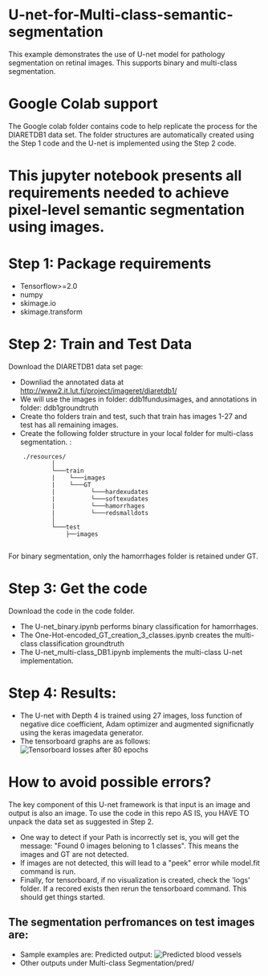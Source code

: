 # U-net-for-Multi-class-semantic-segmentation

 This example demonstrates the use of U-net model for pathology segmentation on retinal images. This supports binary and multi-class segmentation.
 
# Google Colab support

The Google colab folder contains code to help replicate the process for the DIARETDB1 data set. The folder structures are automatically created using the Step 1 code and the U-net is implemented using the Step 2 code.

# This jupyter notebook presents all requirements needed to achieve pixel-level semantic segmentation using images. 

# Step 1: Package requirements
* Tensorflow>=2.0
* numpy
* skimage.io
* skimage.transform

# Step 2: Train and Test Data
Download the DIARETDB1 data set page:
* Downliad the annotated data at http://www2.it.lut.fi/project/imageret/diaretdb1/
* We will use the images in folder: ddb1fundusimages, and annotations in folder: ddb1groundtruth
* Create tho folders train and test, such that train has images 1-27 and test has all remaining images.
* Create the following folder structure in your local folder for multi-class segmentation. :
```
    ./resources/
            │
            └───train
            |    └───images
            |    └───GT
            |          └───hardexudates
            |          └───softexudates
            |          └───hamorrhages
            |          └───redsmalldots
            │
            └───test
                ├──images
        
   ```
 For binary segmentation, only the hamorrhages folder is retained under GT.
 # Step 3: Get the code
 Download the code in the code folder. 
 * The U-net_binary.ipynb performs binary classification for hamorrhages. 
 * The One-Hot-encoded_GT_creation_3_classes.ipynb creates the multi-class classification groundtruth
 * The U-net_multi-class_DB1.ipynb implements the multi-class U-net implementation.
 
 # Step 4: Results:
 * The U-net with Depth 4 is trained using 27 images, loss function of negative dice coefficient, Adam optimizer and augmented significnatly using the keras imagedata generator.
 * The tensorboard graphs are as follows:
 ![Tensorboard losses after 80 epochs](images/tensorboard.png)
 
 # How to avoid possible errors?
 The key component of this U-net framework is that input is an image and output is also an image. 
 To use the code in this repo AS IS, you HAVE TO unpack the data set as suggested in Step 2.
 * One way to detect if your Path is incorrectly set is, you will get the message: "Found 0 images beloning to 1 classes". This means the images and GT are not detected. 
 * If images are not detected, this will lead to a "peek" error while model.fit command is run. 
* Finally, for tensorboard, if no visualization is created, check the 'logs' folder. If a recored exists then rerun the tensorboard command. This should get things started.
 
 ## The segmentation perfromances on test images are: 
  
 * Sample examples are:
 Predicted output:  ![Predicted blood vessels](images/Result.png)
 * Other outputs under Multi-class Segmentation/pred/
 

          
          
      

